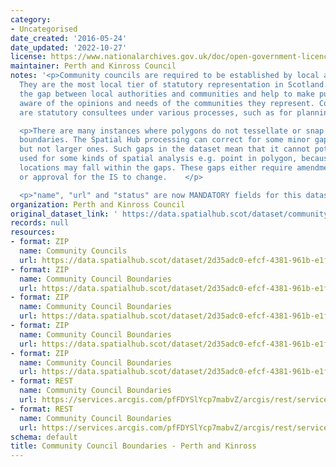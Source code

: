 ```yaml
---
category:
- Uncategorised
date_created: '2016-05-24'
date_updated: '2022-10-27'
license: https://www.nationalarchives.gov.uk/doc/open-government-licence/version/3/
maintainer: Perth and Kinross Council
notes: '<p>Community councils are required to be established by local authorities.
  They are the most local tier of statutory representation in Scotland. They bridge
  the gap between local authorities and communities and help to make public bodies
  aware of the opinions and needs of the communities they represent. Community councils
  are statutory consultees under various processes, such as for planning applications.</p>

  <p>There are many instances where polygons do not tessellate or snap to local authority
  boundaries. The Spatial Hub processing can correct for some minor gap errors (&lt;5m)
  but not larger ones. Such gaps in the dataset mean that it cannot potentially be
  used for some kinds of spatial analysis e.g. point in polygon, because some point
  locations may fall within the gaps. These gaps either require amendment at source
  or approval for the IS to change.    </p>

  <p>"name", "url" and "status" are now MANDATORY fields for this dataset.                                                                                                                                                                                                                                                                                                                                                                                                                                                                                                                                                                                                                                                                                                                                                                                                                                                                                                                                                                                                                                                                                                                                                                                                                                                                                                                                                                                                                                                                                                                                                                                                                           </p>'
organization: Perth and Kinross Council
original_dataset_link: ' https://data.spatialhub.scot/dataset/community_council_boundaries-pk'
records: null
resources:
- format: ZIP
  name: Community Councils
  url: https://data.spatialhub.scot/dataset/2d35adc0-efcf-4381-961b-e1fcb0d6eda2/resource/e9840e97-fde3-44f1-bf4f-63f531fd6388/download/ccouncil_proposed_nov2010.zip
- format: ZIP
  name: Community Council Boundaries
  url: https://data.spatialhub.scot/dataset/2d35adc0-efcf-4381-961b-e1fcb0d6eda2/resource/3f6ed64d-99de-4156-b0ba-ecea87b39c42/download/pkc_ccouncil_nov2019.zip
- format: ZIP
  name: Community Council Boundaries
  url: https://data.spatialhub.scot/dataset/2d35adc0-efcf-4381-961b-e1fcb0d6eda2/resource/d1d04086-db29-45d2-86ae-a178a2e92584/download/ccouncil_jan2020.zip
- format: ZIP
  name: Community Council Boundaries
  url: https://data.spatialhub.scot/dataset/2d35adc0-efcf-4381-961b-e1fcb0d6eda2/resource/16787052-d652-4ece-b7e7-753fd5ba6c38/download/pkc_ccouncil_jun2021.zip
- format: ZIP
  name: Community Council Boundaries
  url: https://data.spatialhub.scot/dataset/2d35adc0-efcf-4381-961b-e1fcb0d6eda2/resource/3860abbe-8cf8-4cc8-9a98-6d3768f9b7ae/download/community_council_areas.zip
- format: REST
  name: Community Council Boundaries
  url: https://services.arcgis.com/pfFDYSlYcp7mabvZ/arcgis/rest/services/Community_Councils/FeatureServer
- format: REST
  name: Community Council Boundaries
  url: https://services.arcgis.com/pfFDYSlYcp7mabvZ/arcgis/rest/services/Community_Councils/FeatureServer
schema: default
title: Community Council Boundaries - Perth and Kinross
---
```

